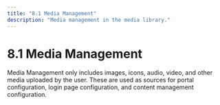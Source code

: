 ```yaml
---
title: "8.1 Media Management"
description: "Media management in the media library."
---
```


# 8.1 Media Management

Media Management only includes images, icons, audio, video, and other media uploaded by the user. These are used as sources for portal configuration, login page configuration, and content management configuration.